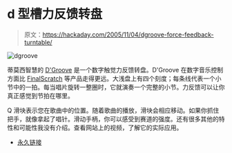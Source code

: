 # d 型槽力反馈转盘

> 原文：<https://hackaday.com/2005/11/04/dgroove-force-feedback-turntable/>

![dgroove](img/fd180283923292b954aeed92b6549df3.png)

蒂莫西智慧的 [D'Groove](http://www.timothywisdom.com/science/dgroove/dgroove.php) 是一个数字触觉力反馈转盘。D'Groove 在数字音乐控制方面比 [FinalScratch](http://www.stantondj.com/v2/fs/whatisfs.asp) 等产品走得更远。大浅盘上有四个刻度；每条线代表一个小节中的一拍。每当唱片旋转一整圈时，它就演奏一个完整的小节。力反馈可以让你真正感觉到节拍在哪里。

Q 滑块表示您在歌曲中的位置。随着歌曲的播放，滑块会相应移动。如果你抓住把手，就像拿起了唱针。滑动手柄，你可以感受到赛道的强度。还有很多其他的特性和可能性我没有介绍。查看网站上的视频，了解它的实际应用。

*   [永久链接](http://www.timothywisdom.com/science/dgroove/dgroove.php)